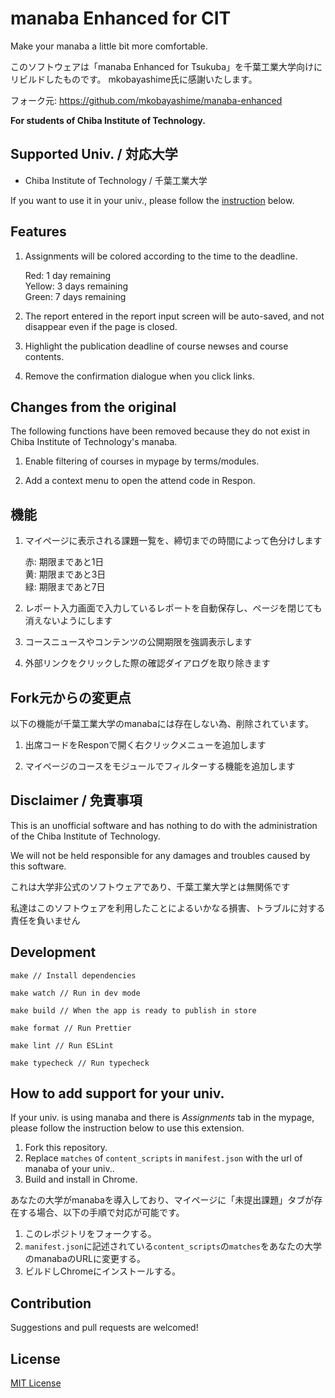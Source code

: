 # manaba Enhanced for CIT

Make your manaba a little bit more comfortable.

このソフトウェアは「manaba Enhanced for Tsukuba」を千葉工業大学向けにリビルドしたものです。
mkobayashime氏に感謝いたします。

フォーク元: https://github.com/mkobayashime/manaba-enhanced

**For students of Chiba Institute of Technology.**

## Supported Univ. / 対応大学
- Chiba Institute of Technology / 千葉工業大学

If you want to use it in your univ., please follow the [instruction](https://github.com/32ba/manaba-enhanced-CIT#how-to-add-support-for-your-univ) below. 

## Features

1. Assignments will be colored according to the time to the deadline.

    Red: 1 day remaining  
    Yellow: 3 days remaining  
    Green: 7 days remaining

1. The report entered in the report input screen will be auto-saved, and not disappear even if the page is closed.

1. Highlight the publication deadline of course newses and course contents.

1. Remove the confirmation dialogue when you click links.

## Changes from the original
The following functions have been removed because they do not exist in Chiba Institute of Technology's manaba.

1. Enable filtering of courses in mypage by terms/modules.

1. Add a context menu to open the attend code in Respon.

## 機能

1. マイページに表示される課題一覧を、締切までの時間によって色分けします

    赤: 期限まであと1日  
    黄: 期限まであと3日  
    緑: 期限まであと7日

1. レポート入力画面で入力しているレポートを自動保存し、ページを閉じても消えないようにします

1. コースニュースやコンテンツの公開期限を強調表示します

1. 外部リンクをクリックした際の確認ダイアログを取り除きます

## Fork元からの変更点
以下の機能が千葉工業大学のmanabaには存在しない為、削除されています。

1. 出席コードをResponで開く右クリックメニューを追加します

1. マイページのコースをモジュールでフィルターする機能を追加します

## Disclaimer / 免責事項

This is an unofficial software and has nothing to do with the administration of the Chiba Institute of Technology.

We will not be held responsible for any damages and troubles caused by this software.

これは大学非公式のソフトウェアであり、千葉工業大学とは無関係です

私達はこのソフトウェアを利用したことによるいかなる損害、トラブルに対する責任を負いません

## Development

```
make // Install dependencies

make watch // Run in dev mode

make build // When the app is ready to publish in store

make format // Run Prettier

make lint // Run ESLint

make typecheck // Run typecheck
```

## How to add support for your univ.

If your univ. is using manaba and there is *Assignments* tab in the mypage, please follow the instruction below to use this extension.

1. Fork this repository.
1. Replace `matches` of `content_scripts` in `manifest.json` with the url of manaba of your univ..
1. Build and install in Chrome.  

あなたの大学がmanabaを導入しており、マイページに「未提出課題」タブが存在する場合、以下の手順で対応が可能です。

1. このレポジトリをフォークする。
1. `manifest.json`に記述されている`content_scripts`の`matches`をあなたの大学のmanabaのURLに変更する。
1. ビルドしChromeにインストールする。  

## Contribution

Suggestions and pull requests are welcomed!

## License

[MIT License](./LICENSE)